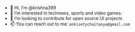 - 👋 Hi, I’m @krishna399
- 👀 I’m interested in technews, sports and video games.
- 💞️ I’m looking to contribute for open source UI projects
- 📫 You can reach out to me: `ankisetychaitanya@gmail.com`

<!---
krishna399/krishna399 is a ✨ special ✨ repository because its `README.md` (this file) appears on your GitHub profile.
You can click the Preview link to take a look at your changes.
--->
